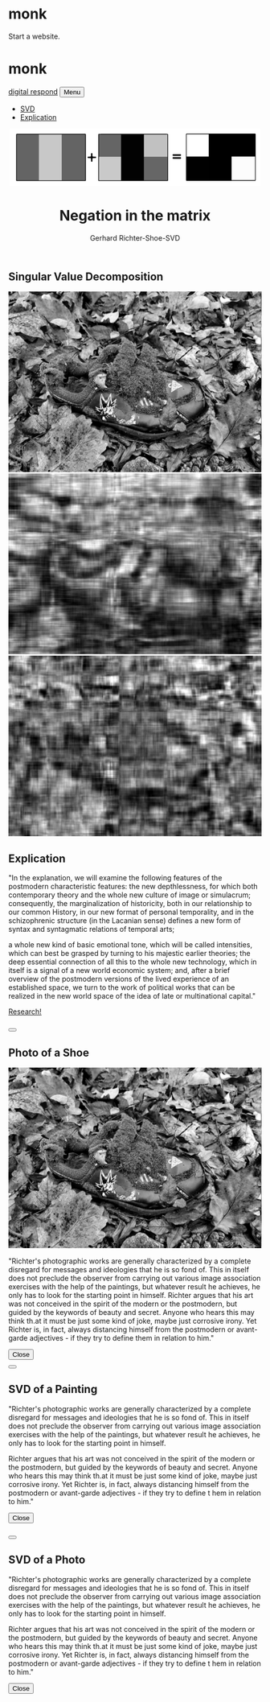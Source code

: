 # monk
Start a website.
# monk
<!DOCTYPE html>
<html lang="hu">
    <head>
        <meta charset="utf-8" />
        <meta name="viewport" content="width=device-width, initial-scale=1, shrink-to-fit=no" />
        <meta name="BTK" content="" />
        <meta name="Bánki Tamás" content="" />
        <title>excess of true</title>
        <!-- Favicon-->
        <link rel="icon" type="image/x-icon" href="assets/img/Gerhard Richter  Aunt Marianne [Tante Marianne]  1965 (CR 87) Yageo Foundation, Taiwan © Gerhard Richter.jpg" />
        <!-- Font Awesome icons (free version)-->
        <script src="https://use.fontawesome.com/releases/v5.15.1/js/all.js" crossorigin="anonymous"></script>
        <!-- Google fonts-->
        <link href="https://fonts.googleapis.com/css?family=Montserrat:400,700" rel="stylesheet" type="text/css" />
        <link href="https://fonts.googleapis.com/css?family=Lato:400,700,400italic,700italic" rel="stylesheet" type="text/css" />
        <!-- Core theme CSS (includes Bootstrap)-->
        <link href="css/styles.css" rel="stylesheet" />
    </head>
    <body id="page-top">
        <!-- Navigation-->
        <nav class="navbar navbar-expand-lg bg-secondary text-uppercase fixed-top" id="mainNav">
            <div class="container">
                <a class="navbar-brand js-scroll-trigger" href="#page-top">digital respond</a>
                <button class="navbar-toggler navbar-toggler-right text-uppercase font-weight-bold bg-secondary text-black rounded" type="button" data-toggle="collapse" data-target="#navbarResponsive" aria-controls="navbarResponsive" aria-expanded="false" aria-label="Toggle navigation">
                    Menu
                    <i class="fas fa-times"></i>
                </button>
                <div class="collapse navbar-collapse" id="navbarResponsive">
                    <ul class="navbar-nav ml-auto">
                        <li class="nav-item mx-0 mx-lg-1"><a class="nav-link py-3 px-0 px-lg-3 rounded js-scroll-trigger" href="#portfolio">SVD</a></li>
                        <li class="nav-item mx-0 mx-lg-1"><a class="nav-link py-3 px-0 px-lg-3 rounded js-scroll-trigger" href="#about">Explication</a></li>
                    </ul>
                </div>
            </div>
        </nav>
        <!-- Masthead-->
        <header class="masthead bg-primary text-black text-center">
            <div class="container d-flex align-items-center flex-column">
                <!-- Masthead Avatar Image-->
                <img class="masthead-avatar mb-5" src="assets/img/portfolio/tumblr_inline_pdhhy2RhSy1s2dlyn_500.png" alt="" />
                <!-- Masthead Heading-->
                <h1 class="masthead-heading text-uppercase mb-0"> Negation in the matrix </h1>
                <!-- Icon Divider-->
                <div class="divider-custom divider-light">
                    <div class="divider-custom-line"></div>
                    <div class="divider-custom-icon"><i class="fas fa-plus"></i></div>
                    <div class="divider-custom-line"></div>
                </div>
                <!-- Masthead Subheading-->
                <p class="masthead-subheading font-weight-bold mb-0">Gerhard Richter-Shoe-SVD</p>
            </div>
        </header>
        <!-- Olvasói vélemények Section-->
        <section class="page-section portfolio" id="portfolio">
            <div class="container">
                <!-- Portfolio Section Heading-->
                <h2 class="page-section-heading text-center text-uppercase text-secondary mb-0">Singular Value Decomposition </h2>
                <!-- Icon Divider-->
                <div class="divider-custom">
                    <div class="divider-custom-line"></div>
                    <div class="divider-custom-icon"><i class="fas fa-plus"></i></div>
                    <div class="divider-custom-line"></div>
                </div>
                <!-- Portfolio Grid Items-->
                <div class="row justify-content-center">
                    <!-- Portfolio Item 1-->
                    <div class="col-md-6 col-lg-4 mb-5">
                        <div class="portfolio-item mx-auto" data-toggle="modal" data-target="#portfolioModal1">
                            <div class="portfolio-item-caption d-flex align-items-center justify-content-center h-100 w-100">
                                <div class="portfolio-item-caption-content text-center text-black"><i class="fas fa-plus fa-3x"></i></div>
                            </div>
                            <img class="img-fluid" src="assets/img/IMG_20210208_215947.jpg" alt="" />
                        </div>
                    </div>
                    <!-- Portfolio Item 2-->
                    <div class="col-md-6 col-lg-4 mb-5">
                        <div class="portfolio-item mx-auto" data-toggle="modal" data-target="#portfolioModal2">
                            <div class="portfolio-item-caption d-flex align-items-center justify-content-center h-100 w-100">
                                <div class="portfolio-item-caption-content text-center text-black"><i class="fas fa-plus fa-3x"></i></div>
                            </div>
                            <img class="img-fluid" src="assets/img/letöltés (2).png" alt=""/>
                        </div>
                    </div>                    
                    <!-- Portfolio Item 6-->
                    <div class="col-md-6 col-lg-4">
                        <div class="portfolio-item mx-auto" data-toggle="modal" data-target="#portfolioModal6">
                            <div class="portfolio-item-caption d-flex align-items-center justify-content-center h-100 w-100">
                                <div class="portfolio-item-caption-content text-center text-0"><i class="fas fa-plus fa-3x"></i></div>
                            </div>
                            <img class="img-fluid" src="assets/img/letöltés (1).jpg" alt=""/>
                        </div>
                    </div>
                </div>
            </div>
        </section>
        <!-- About Section-->
        <section class="page-section bg-primary text-black mb-0" id="about">
            <div class="container">
                <!-- About Section Heading-->
                <h2 class="page-section-heading text-center text-uppercase text-black">Explication</h2>
                <!-- Icon Divider-->
                <div class="divider-custom divider-light">
                    <div class="divider-custom-line"></div>
                    <div class="divider-custom-icon"><i class="fas fa-plus"></i></div>
                    <div class="divider-custom-line"></div>
                </div>
                <!-- About Section Content-->
                <div class="row">
                    <div class="col-lg-4 ml-auto"><p class="lead"></p>"In the explanation, we will examine the following features of the postmodern characteristic features: the new depthlessness, for which both contemporary theory and the whole new culture of image or simulacrum; consequently, the marginalization of historicity, both in our relationship to our common History, in our new format of personal temporality, and in the schizophrenic structure (in the Lacanian sense) defines a new form of syntax and syntagmatic relations of temporal arts; </p></div>
                    <div class="col-lg-4 mr-auto"><p class="lead"></p> a whole new kind of basic emotional tone, which will be called intensities, which can best be grasped by turning to his majestic earlier theories; the deep essential connection of all this to the whole new technology, which in itself is a signal of a new world economic system; and, after a brief overview of the postmodern versions of the lived experience of an established space, we turn to the work of political works that can be realized in the new world space of the idea of late or multinational capital."</div>
                </div>
                <!-- About Section Button-->
                <div class="text-center mt-4">
                                    <p class="mb-5">
                    <a class="btn btn-xl btn-outline-light" href="https://ilyakava.tumblr.com/post/86408872127/gerhard-richter-svd-and-me">
                        <i class="fas fa-bars mr-2"></i>
                        Research!
                    </a>
                </div>
            </div>
        </section>
        <!-- Contact Section-->   
        <!-- Portfolio Modals-->
        <!-- Portfolio Modal 1-->
        <div class="portfolio-modal modal fade" id="portfolioModal1" tabindex="-1" role="dialog" aria-labelledby="portfolioModal1Label" aria-hidden="true">
            <div class="modal-dialog modal-xl" role="document">
                <div class="modal-content">
                    <button class="close" type="button" data-dismiss="modal" aria-label="Close">
                        <span aria-hidden="true"><i class="fas fa-times"></i></span>
                    </button>
                    <div class="modal-body text-center">
                        <div class="container">
                            <div class="row justify-content-center">
                                <div class="col-lg-8">
                                    <!-- Portfolio Modal - Title-->
                                    <h2 class="portfolio-modal-title text-secondary text-uppercase mb-0" id="portfolioModal1Label">Photo of a Shoe</h2>
                                    <!-- Icon Divider-->
                                    <div class="divider-custom">
                                        <div class="divider-custom-line"></div>
                                        <div class="divider-custom-icon"><i class="fas fa-plus"></i></div>
                                        <div class="divider-custom-line"></div>
                                    </div>
                                    <!-- Portfolio Modal - Image-->
                                    <div class="row">                    
                                    </div><img class="img-fluid" src="assets/img/IMG_20210208_215947.jpg" alt=""/></div>
                           <!-- Portfolio Modal - Text-->
                                    <p Class="mb-5">                         
                                        </p><div class="modal-body text-center"><p class="lead"></p>"Richter's photographic works are generally characterized by a complete disregard for messages and ideologies that he is so fond of. This in itself does not preclude the observer from carrying out various image association exercises with the help of the paintings, but whatever result he achieves, he only has to look for the starting point in himself. Richter argues that his art was not conceived in the spirit of the modern or the postmodern, but guided by the keywords of beauty and secret. Anyone who hears this may think th.at it must be just some kind of joke, maybe just corrosive irony. Yet Richter is, in fact, always distancing himself from the postmodern or avant-garde adjectives - if they try to define them in relation to him." </p></div>
                                    <button class="btn btn-secondary" data-dismiss="modal">
                                        <i class="fas fa-times fa-fw"></i>
                                        Close
                                    </button>
                                </div>
                            </div>
                        </div>
                    </div>
                </div>
            </div>
        </div>
        <!-- Portfolio Modal 2-->
        <div class="portfolio-modal modal fade" id="portfolioModal2" tabindex="-1" role="dialog" aria-labelledby="portfolioModal2Label" aria-hidden="true">
            <div class="modal-dialog modal-xl" role="document">
                <div class="modal-content">
                    <button class="close" type="button" data-dismiss="modal" aria-label="Close">
                        <span aria-hidden="true"><i class="fas fa-times"></i></span>
                    </button>
                    <div class="modal-body text-center">
                        <div class="container">
                            <div class="row justify-content-center">
                                <div class="col-lg-8">
                                    <!-- Portfolio Modal - Title-->
                                    <h2 class="portfolio-modal-title text-secondary text-uppercase mb-0" id="portfolioModal2Label">SVD of a Painting</h2>
                                    <!-- Icon Divider-->
                                    <div class="divider-custom">
                                        <div class="divider-custom-line"></div>
                                        <div class="divider-custom-icon"><i class="fas fa-plus"></i></div>
                                        <div class="divider-custom-line"></div>
                                    </div>
                                    <!-- Portfolio Modal - Image-->
                                    <div class="row">
                    <div class="col-lg-4 ml-auto"><p class="lead"></p>"Richter's photographic works are generally characterized by a complete disregard for messages and ideologies that he is so fond of. This in itself does not preclude the observer from carrying out various image association exercises with the help of the paintings, but whatever result he achieves, he only has to look for the starting point in himself. </p></div>
                    <div class="col-lg-4 mr-auto"><p class="lead"></p>Richter argues that his art was not conceived in the spirit of the modern or the postmodern, but guided by the keywords of beauty and secret. Anyone who hears this may think th.at it must be just some kind of joke, maybe just corrosive irony. Yet Richter is, in fact, always distancing himself from the postmodern or avant-garde adjectives - if they try to define t hem in relation to him."</div>
                </div>
                                    <!-- Portfolio Modal - Text-->
                                    <p class="mb-5">
                                              <button class="btn btn-secondary" data-dismiss="modal">
                                        <i class="fas fa-times fa-fw"></i>
                                         Close
                                    </button>
                                </div>
                            </div>
                        </div>
                    </div>
                </div>
            </div>
        </div>
         <!-- Portfolio Modal 6-->
        <div class="portfolio-modal modal fade" id="portfolioModal6" tabindex="-1" role="dialog" aria-labelledby="portfolioModal6Label" aria-hidden="true">
            <div class="modal-dialog modal-xl" role="document">
                <div class="modal-content">
                    <button class="close" type="button" data-dismiss="modal" aria-label="Close">
                        <span aria-hidden="true"><i class="fas fa-times"></i></span>
                    </button>
                    <div class="modal-body text-center">
                        <div class="container">
                            <div class="row justify-content-center">
                                <div class="col-lg-8">
                                    <!-- Portfolio Modal - Title-->
                                    <h2 class="portfolio-modal-title text-secondary text-uppercase mb-0" id="portfolioModal6Label">SVD of a Photo</h2>
                                    <!-- Icon Divider-->
                                    <div class="divider-custom">
                                        <div class="divider-custom-line"></div>
                                        <div class="divider-custom-icon"><i class="fas fa-plus"></i></div>
                                        <div class="divider-custom-line"></div>
                                    </div>
                                    <!-- Portfolio Modal - Image-->
                                    <div class="row">
                    <div class="col-lg-4 ml-auto"><p class="lead"></p>"Richter's photographic works are generally characterized by a complete disregard for messages and ideologies that he is so fond of. This in itself does not preclude the observer from carrying out various image association exercises with the help of the paintings, but whatever result he achieves, he only has to look for the starting point in himself. </p></div>
                    <div class="col-lg-4 mr-auto"><p class="lead"></p>Richter argues that his art was not conceived in the spirit of the modern or the postmodern, but guided by the keywords of beauty and secret. Anyone who hears this may think th.at it must be just some kind of joke, maybe just corrosive irony. Yet Richter is, in fact, always distancing himself from the postmodern or avant-garde adjectives - if they try to define t hem in relation to him."</div>
                </div>
                                    <!-- Portfolio Modal - Text-->
                                    <p class="mb-5">
                                    <button class="btn btn-secondary" data-dismiss="modal">
                                        <i class="fas fa-times fa-fw"></i>
                                        Close
                                    </button>
                                </div>
                            </div>
                        </div>
                    </div>
                </div>
            </div>
        </div>
        <!-- Bootstrap core JS-->
        <script src="https://cdnjs.cloudflare.com/ajax/libs/jquery/3.5.1/jquery.min.js"></script>
        <script src="https://cdn.jsdelivr.net/npm/bootstrap@4.5.3/dist/js/bootstrap.bundle.min.js"></script>
        <!-- Third party plugin JS-->
        <script src="https://cdnjs.cloudflare.com/ajax/libs/jquery-easing/1.4.1/jquery.easing.min.js"></script>
        <!-- Contact form JS-->
        <script src="assets/mail/jqBootstrapValidation.js"></script>
        <script src="assets/mail/contact_me.js"></script>
        <!-- Core theme JS-->
        <script src="js/scripts.js"></script>
    </body>
</html>
